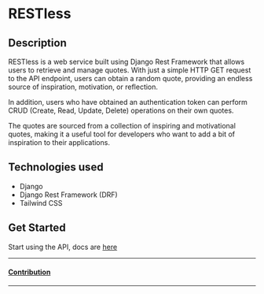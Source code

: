 # RESTless

## Description

RESTless is a web service built using Django Rest Framework that allows users to retrieve and manage quotes. With just a simple HTTP GET request to the API endpoint, users can obtain a random quote, providing an endless source of inspiration, motivation, or reflection.

In addition, users who have obtained an authentication token can perform CRUD (Create, Read, Update, Delete) operations on their own quotes.

The quotes are sourced from a collection of inspiring and motivational quotes, making it a useful tool for developers who want to add a bit of inspiration to their applications.

## Technologies used
+ Django
+ Django Rest Framework (DRF)
+ Tailwind CSS

## Get Started

Start using the API, docs are [here](docs/api.md)

---
#### [Contribution](docs/CONTRIBUTE.md)
---

